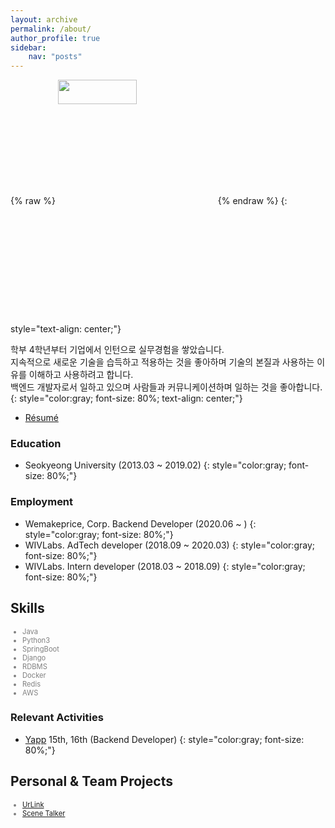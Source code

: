```yaml
---
layout: archive
permalink: /about/
author_profile: true
sidebar:
    nav: "posts"
---
```


{% raw %} <img src="https://chohongjae.github.io/assets/img/about.jpeg" alt="" width="50%" height="10%" align="center"> {% endraw %}
{: style="text-align: center;"}

학부 4학년부터 기업에서 인턴으로 실무경험을 쌓았습니다.<br> 
지속적으로 새로운 기술을 습득하고 적용하는 것을 좋아하며 기술의 본질과 사용하는 이유를 이해하고 사용하려고 합니다.<br>
백엔드 개발자로서 일하고 있으며 사람들과 커뮤니케이션하며 일하는 것을 좋아합니다.
{: style="color:gray; font-size: 80%; text-align: center;"}

- [Résumé](https://drive.google.com/file/d/13tFG1lesQQ5DiYpwLPiQkYoFm8a3rgT3/view?usp=sharing)

### Education
- Seokyeong University (2013.03 ~ 2019.02)
{: style="color:gray; font-size: 80%;"}

### Employment
- Wemakeprice, Corp. Backend Developer (2020.06 ~ )
{: style="color:gray; font-size: 80%;"}
- WIVLabs. AdTech developer (2018.09 ~ 2020.03)
{: style="color:gray; font-size: 80%;"}
- WIVLabs. Intern developer (2018.03 ~ 2018.09)
{: style="color:gray; font-size: 80%;"}

<h2>Skills</h2>

<ul class="skill-list" style="color:gray; font-size: 80%;">
	<li>Java</li>
	<li>Python3</li>
	<li>SpringBoot</li>
	<li>Django</li>
	<li>RDBMS</li>
	<li>Docker</li>
	<li>Redis</li>
	<li>AWS</li>
</ul>

### Relevant Activities
- [Yapp](http://yapp.co.kr/) 15th, 16th (Backend Developer)
{: style="color:gray; font-size: 80%;"}

<h2>Personal & Team Projects</h2>

<ul style="color:gray; font-size: 80%;">
	<li><a href="https://www.notion.so/c936d72ea9a2415ea8ca5395d8d8cf22">UrLink</a></li>
	<li><a href="https://play.google.com/store/apps/details?id=com.scenetalker.yapp.scenetalker">Scene Talker</a></li>
</ul>


 